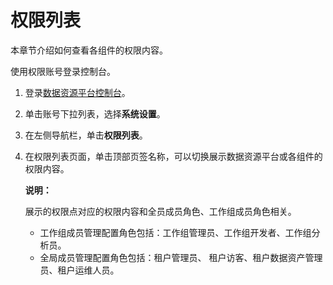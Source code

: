 # 权限列表

本章节介绍如何查看各组件的权限内容。

使用权限账号登录控制台。

1.  登录[数据资源平台控制台](https://dataq.console.aliyun.com)。

2.  单击账号下拉列表，选择**系统设置**。

3.  在左侧导航栏，单击**权限列表**。

4.  在权限列表页面，单击顶部页签名称，可以切换展示数据资源平台或各组件的权限内容。

    **说明：**

    展示的权限点对应的权限内容和全员成员角色、工作组成员角色相关。

    -   工作组成员管理配置角色包括：工作组管理员、工作组开发者、工作组分析员。
    -   全局成员管理配置角色包括：租户管理员、 租户访客、租户数据资产管理员、租户运维人员。

